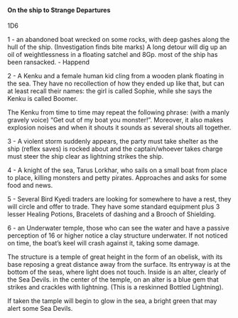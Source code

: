 #### On the ship to Strange Departures

1D6

1 - an abandoned boat wrecked on some rocks, with deep gashes along the hull of the ship. (Investigation finds bite marks) A long detour will dig up an oil of weightlessness in a floating satchel and 8Gp. most of the ship has been ransacked. - Happend

2 - A Kenku and a female human kid cling from a wooden plank floating in the sea. They have no recollection of how they ended up like that, but can at least recall their names: the girl is called Sophie, while she says the Kenku is called Boomer.

The Kenku from time to time may repeat the following phrase: (with a manly gravely voice) “Get out of my boat you monster!”. Moreover, it also makes explosion noises and when it shouts it sounds as several shouts all together.

3 - A violent storm suddenly appears, the party must take shelter as the ship (reflex saves) is rocked about and the captain/whoever takes charge must steer the ship clear as lightning strikes the ship. 

4 - A knight of the sea, Tarus Lorkhar, who sails on a small boat from place to place, killing monsters and petty pirates. Approaches and asks for some food and news. 

5 - Several Bird Kyedi traders are looking for somewhere to have a rest, they will circle and offer to trade. They have some standard equipment plus 3 lesser Healing Potions, Bracelets of dashing and a Brooch of Shielding.

6 - an Underwater temple, those who can see the water and have a passive perception of 16 or higher notice a clay structure underwater. If not noticed on time, the boat’s keel will crash against it, taking some damage.

The structure is a temple of great height in the form of an obelisk, with its base reposing a great distance away from the surface. Its entryway is at the bottom of the seas, where light does not touch. Inside is an alter, clearly of the Sea Devils. in the center of the temple, on an alter is a blue gem that strikes and crackles with lightning. (This is a reskinned Bottled Lightning). 

If taken the tample will begin to glow in the sea, a bright green that may alert some Sea Devils. 